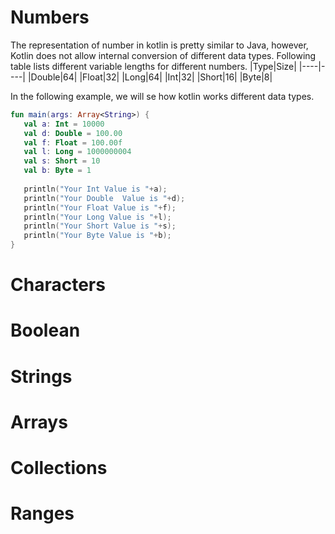 # Numbers
The representation of number in kotlin is pretty similar to Java, however, Kotlin does not allow internal conversion of different data types. Following table lists different variable lengths for different numbers.
|Type|Size|
|----|----|
|Double|64|
|Float|32|
|Long|64|
|Int|32|
|Short|16|
|Byte|8|

In the following example, we will se how kotlin works different data types. 
```kotlin
fun main(args: Array<String>) {
   val a: Int = 10000
   val d: Double = 100.00
   val f: Float = 100.00f
   val l: Long = 1000000004
   val s: Short = 10
   val b: Byte = 1
   
   println("Your Int Value is "+a);
   println("Your Double  Value is "+d);
   println("Your Float Value is "+f);
   println("Your Long Value is "+l);
   println("Your Short Value is "+s);
   println("Your Byte Value is "+b);
}
```

# Characters

# Boolean

# Strings

# Arrays

# Collections

# Ranges
